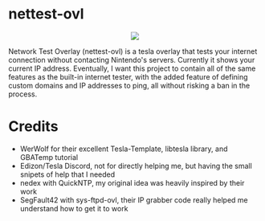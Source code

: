 # nettest-ovl

<p align="center">
  <img src="https://i.imgur.com/jL2ULIg.png">
</p>

Network Test Overlay (nettest-ovl) is a tesla overlay that tests your internet connection without contacting Nintendo's servers. Currently it shows your current IP address. Eventually, I want this project to contain all of the same features as the built-in internet tester, with the added feature of defining custom domains and IP addresses to ping, all without risking a ban in the process.


# Credits

* WerWolf for their excellent Tesla-Template, libtesla library, and GBATemp tutorial
* Edizon/Tesla Discord, not for directly helping me, but having the small snipets of help that I needed
* nedex with QuickNTP, my original idea was heavily inspired by their work
* SegFault42 with sys-ftpd-ovl, their IP grabber code really helped me understand how to get it to work
